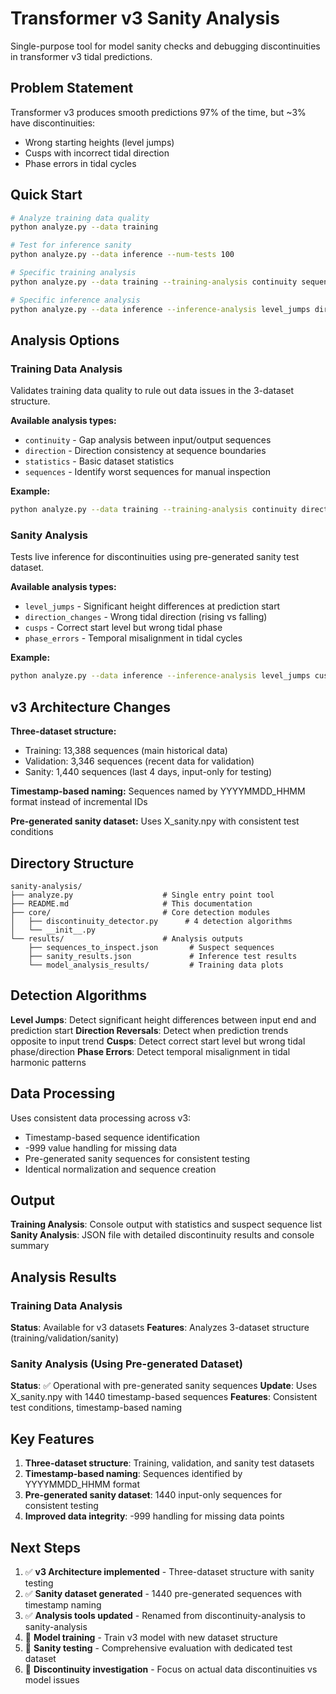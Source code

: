 # Transformer v3 Sanity Analysis

Single-purpose tool for model sanity checks and debugging discontinuities in transformer v3 tidal predictions.

## Problem Statement

Transformer v3 produces smooth predictions 97% of the time, but ~3% have discontinuities:
- Wrong starting heights (level jumps)
- Cusps with incorrect tidal direction
- Phase errors in tidal cycles

## Quick Start

```bash
# Analyze training data quality
python analyze.py --data training

# Test for inference sanity
python analyze.py --data inference --num-tests 100

# Specific training analysis
python analyze.py --data training --training-analysis continuity sequences

# Specific inference analysis
python analyze.py --data inference --inference-analysis level_jumps direction_changes
```

## Analysis Options

### Training Data Analysis
Validates training data quality to rule out data issues in the 3-dataset structure.

**Available analysis types:**
- `continuity` - Gap analysis between input/output sequences
- `direction` - Direction consistency at sequence boundaries  
- `statistics` - Basic dataset statistics
- `sequences` - Identify worst sequences for manual inspection

**Example:**
```bash
python analyze.py --data training --training-analysis continuity direction
```

### Sanity Analysis
Tests live inference for discontinuities using pre-generated sanity test dataset.

**Available analysis types:**
- `level_jumps` - Significant height differences at prediction start
- `direction_changes` - Wrong tidal direction (rising vs falling)
- `cusps` - Correct start level but wrong tidal phase
- `phase_errors` - Temporal misalignment in tidal cycles

**Example:**
```bash
python analyze.py --data inference --inference-analysis level_jumps cusps --num-tests 200
```

## v3 Architecture Changes

**Three-dataset structure:**
- Training: 13,388 sequences (main historical data)
- Validation: 3,346 sequences (recent data for validation)
- Sanity: 1,440 sequences (last 4 days, input-only for testing)

**Timestamp-based naming:** Sequences named by YYYYMMDD_HHMM format instead of incremental IDs

**Pre-generated sanity dataset:** Uses X_sanity.npy with consistent test conditions

## Directory Structure

```
sanity-analysis/
├── analyze.py                    # Single entry point tool
├── README.md                     # This documentation
├── core/                         # Core detection modules
│   ├── discontinuity_detector.py      # 4 detection algorithms
│   └── __init__.py
└── results/                      # Analysis outputs
    ├── sequences_to_inspect.json       # Suspect sequences
    ├── sanity_results.json             # Inference test results
    └── model_analysis_results/         # Training data plots
```

## Detection Algorithms

**Level Jumps**: Detect significant height differences between input end and prediction start
**Direction Reversals**: Detect when prediction trends opposite to input trend
**Cusps**: Detect correct start level but wrong tidal phase/direction
**Phase Errors**: Detect temporal misalignment in tidal harmonic patterns

## Data Processing

Uses consistent data processing across v3:
- Timestamp-based sequence identification
- -999 value handling for missing data  
- Pre-generated sanity sequences for consistent testing
- Identical normalization and sequence creation

## Output

**Training Analysis**: Console output with statistics and suspect sequence list
**Sanity Analysis**: JSON file with detailed discontinuity results and console summary

## Analysis Results

### Training Data Analysis
**Status**: Available for v3 datasets
**Features**: Analyzes 3-dataset structure (training/validation/sanity)

### Sanity Analysis (Using Pre-generated Dataset)
**Status**: ✅ Operational with pre-generated sanity sequences
**Update**: Uses X_sanity.npy with 1440 timestamp-based sequences
**Features**: Consistent test conditions, timestamp-based naming

## Key Features

1. **Three-dataset structure**: Training, validation, and sanity test datasets
2. **Timestamp-based naming**: Sequences identified by YYYYMMDD_HHMM format
3. **Pre-generated sanity dataset**: 1440 input-only sequences for consistent testing
4. **Improved data integrity**: -999 handling for missing data points

## Next Steps

1. ✅ **v3 Architecture implemented** - Three-dataset structure with sanity testing
2. ✅ **Sanity dataset generated** - 1440 pre-generated sequences with timestamp naming
3. ✅ **Analysis tools updated** - Renamed from discontinuity-analysis to sanity-analysis
4. 🔄 **Model training** - Train v3 model with new dataset structure
5. 🔄 **Sanity testing** - Comprehensive evaluation with dedicated test dataset
6. 🔄 **Discontinuity investigation** - Focus on actual data discontinuities vs model issues